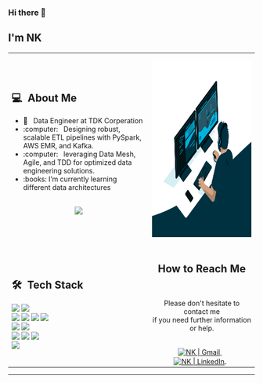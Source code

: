 ### Hi there 👋

## I'm NK
<table>
  <tr>
    <td>
      <h2> 💻 &nbsp;About Me </h2>
       <ul>
        <li>👑 &nbsp; Data Engineer at TDK Corperation </li>
        <li>:computer: &nbsp; Designing robust, scalable ETL pipelines with PySpark, AWS EMR, and Kafka.</li>
         <li>:computer: &nbsp; leveraging Data Mesh, Agile, and TDD for optimized data engineering solutions.</li>
        <li>:books: I’m currently learning different data architectures</li>
       </ul>
       <p align="center">
         <br>
        <img height="150em" src="https://github-readme-stats-eight-theta.vercel.app/api?username=Nk-rodrigues&show_icons=true&theme=solarized-dark&include_all_commits=true&count_private=true"/>
        </p>
    </td>
    <td>
     <p align="center">
        <img height="360em" src="https://github.com/Nk-rodrigues/Nk-rodrigues/blob/b437e7041ec354ca889c18b57b7a40742b891940/code.gif"/>
     </p>
    </td>
  </tr>
  <tr>
   <td>
     <h2> 🛠 &nbsp;Tech Stack</h2>
     <img src="https://img.shields.io/badge/-C++-05122A?style=flat&logo=C%2B%2B"/>
     <img src="https://img.shields.io/badge/-Python-05122A?style=flat&logo=python"/>
     <br>
     <img src="https://img.shields.io/badge/-HTML-05122A?style=flat&logo=HTML5"/>
     <img src="https://img.shields.io/badge/-CSS-05122A?style=flat&logo=CSS3"/>
     <img src="https://img.shields.io/badge/-JavaScript-05122A?style=flat&logo=javascript"/>
     <img src="https://img.shields.io/badge/React-05122A?style=flat&logo=react"/>
     <br>
     <img src="https://img.shields.io/badge/-Git-05122A?style=flat&logo=git"/>
     <img src="https://img.shields.io/badge/-Github-05122A?style=flat&logo=github"/>
     <br>
     <img src="https://img.shields.io/badge/-MySql-05122A?style=flat&logo=mysql"/>
     <img src="https://img.shields.io/badge/MongoDB-05122A?style=flat&logo=mongodb"/>
     <img src="https://img.shields.io/badge/Amazon_AWS-05122A?style=flat&logo=amazon-aws"/>
     <br>
     <img src="https://img.shields.io/badge/-Visual%20Studio%20Code-05122A?style=flat&logo=visual-studio-code&logoColor=007ACC"/>
   </td>
   <td>
    <div align="center">
      <h2><b>How to Reach Me</b></h2>
      <br>
      <p>Please don't hesitate to contact me 
        <br>if you need further information or help.
      </p>
      <br>
      <a href="mailto:nk" >
      <img align="center" alt="NK | Gmail" width="30em" src="https://img.icons8.com/ios-glyphs/50/000000/gmail.png" />
      </a> &nbsp;&nbsp;
      <a href="https://www.linkedin.com/" >
      <img align="center" alt="NK | LinkedIn" width="30em" src="https://img.icons8.com/ios-glyphs/50/000000/linkedin.png" />
      </a> &nbsp;&nbsp;
      <br>
    </div>
   </td>
  </tr>
</table>

------
